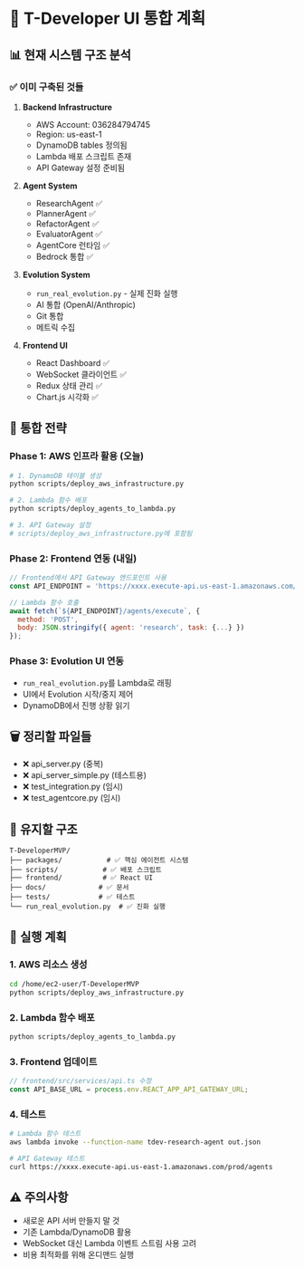 # 🔗 T-Developer UI 통합 계획

## 📊 현재 시스템 구조 분석

### ✅ 이미 구축된 것들

1. **Backend Infrastructure**
   - AWS Account: 036284794745
   - Region: us-east-1
   - DynamoDB tables 정의됨
   - Lambda 배포 스크립트 존재
   - API Gateway 설정 준비됨

2. **Agent System**
   - ResearchAgent ✅
   - PlannerAgent ✅
   - RefactorAgent ✅
   - EvaluatorAgent ✅
   - AgentCore 런타임 ✅
   - Bedrock 통합 ✅

3. **Evolution System**
   - `run_real_evolution.py` - 실제 진화 실행
   - AI 통합 (OpenAI/Anthropic)
   - Git 통합
   - 메트릭 수집

4. **Frontend UI**
   - React Dashboard ✅
   - WebSocket 클라이언트 ✅
   - Redux 상태 관리 ✅
   - Chart.js 시각화 ✅

## 🎯 통합 전략

### Phase 1: AWS 인프라 활용 (오늘)

```bash
# 1. DynamoDB 테이블 생성
python scripts/deploy_aws_infrastructure.py

# 2. Lambda 함수 배포
python scripts/deploy_agents_to_lambda.py

# 3. API Gateway 설정
# scripts/deploy_aws_infrastructure.py에 포함됨
```

### Phase 2: Frontend 연동 (내일)

```javascript
// Frontend에서 API Gateway 엔드포인트 사용
const API_ENDPOINT = 'https://xxxx.execute-api.us-east-1.amazonaws.com/prod';

// Lambda 함수 호출
await fetch(`${API_ENDPOINT}/agents/execute`, {
  method: 'POST',
  body: JSON.stringify({ agent: 'research', task: {...} })
});
```

### Phase 3: Evolution UI 연동

- `run_real_evolution.py`를 Lambda로 래핑
- UI에서 Evolution 시작/중지 제어
- DynamoDB에서 진행 상황 읽기

## 🗑️ 정리할 파일들

- ❌ api_server.py (중복)
- ❌ api_server_simple.py (테스트용)
- ❌ test_integration.py (임시)
- ❌ test_agentcore.py (임시)

## 📁 유지할 구조

```
T-DeveloperMVP/
├── packages/           # ✅ 핵심 에이전트 시스템
├── scripts/           # ✅ 배포 스크립트
├── frontend/          # ✅ React UI
├── docs/             # ✅ 문서
├── tests/            # ✅ 테스트
└── run_real_evolution.py  # ✅ 진화 실행

```

## 🚀 실행 계획

### 1. AWS 리소스 생성

```bash
cd /home/ec2-user/T-DeveloperMVP
python scripts/deploy_aws_infrastructure.py
```

### 2. Lambda 함수 배포

```bash
python scripts/deploy_agents_to_lambda.py
```

### 3. Frontend 업데이트

```javascript
// frontend/src/services/api.ts 수정
const API_BASE_URL = process.env.REACT_APP_API_GATEWAY_URL;
```

### 4. 테스트

```bash
# Lambda 함수 테스트
aws lambda invoke --function-name tdev-research-agent out.json

# API Gateway 테스트
curl https://xxxx.execute-api.us-east-1.amazonaws.com/prod/agents
```

## ⚠️ 주의사항

- 새로운 API 서버 만들지 말 것
- 기존 Lambda/DynamoDB 활용
- WebSocket 대신 Lambda 이벤트 스트림 사용 고려
- 비용 최적화를 위해 온디맨드 실행
